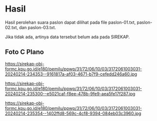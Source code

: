 # Hasil

Hasil perolehan suara paslon dapat dilihat pada file paslon-01.txt, paslon-02.txt, dan paslon-03.txt.

Jika tidak ada, artinya data tersebut belum ada pada SIREKAP.

## Foto C Plano

https://sirekap-obj-formc.kpu.go.id/e180/pemilu/ppwp/31/72/06/10/03/3172061003031-20240214-234353--9161817a-af03-4671-b7f9-cefedd246a60.jpg

https://sirekap-obj-formc.kpu.go.id/e180/pemilu/ppwp/31/72/06/10/03/3172061003031-20240214-235300--e5021caf-f8ee-478b-9fe9-aea5fe17f287.jpg

https://sirekap-obj-formc.kpu.go.id/e180/pemilu/ppwp/31/72/06/10/03/3172061003031-20240214-235354--1402ffd8-569c-4cf8-9394-084eb03c3960.jpg
